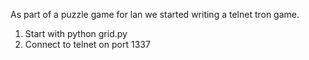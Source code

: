 As part of a puzzle game for lan we started writing a telnet tron game.

1. Start with python grid.py
1. Connect to telnet on port 1337
